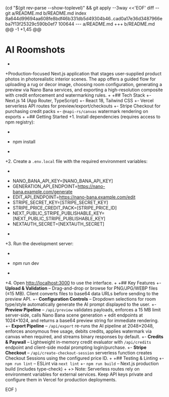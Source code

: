  (cd "$(git rev-parse --show-toplevel)" && git apply --3way <<'EOF' 
diff --git a/README.md b/README.md
index 8a644d99694aa608fe8bdf46b331db5d49304b46..cad0a17e36d3487966eba7f13f25329c590b0ef7 100644
--- a/README.md
+++ b/README.md
@@ -1 +1,45 @@
 # AI Roomshots
+
+Production-focused Next.js application that stages user-supplied product photos in photorealistic interior scenes. The app offers a guided flow for uploading a rug or decor image, choosing room configuration, generating a preview via Nano Bana services, and exporting a high-resolution composite with credit enforcement and watermarking rules.
+
+## Tech Stack
+- Next.js 14 (App Router, TypeScript)
+- React 18, Tailwind CSS
+- Vercel serverless API routes for preview/export/checkouts
+- Stripe Checkout for purchasing credit packs
+- `@napi-rs/canvas` watermark rendering on exports
+
+## Getting Started
+1. Install dependencies (requires access to npm registry):
+   ```bash
+   npm install
+   ```
+2. Create a `.env.local` file with the required environment variables:
+   ```bash
+   NANO_BANA_API_KEY=[NANO_BANA_API_KEY]
+   GENERATION_API_ENDPOINT=https://nano-bana.example.com/generate
+   EDIT_API_ENDPOINT=https://nano-bana.example.com/edit
+   STRIPE_SECRET_KEY=[STRIPE_SECRET_KEY]
+   STRIPE_PRICE_CREDIT_PACK=[STRIPE_PRICE_ID]
+   NEXT_PUBLIC_STRIPE_PUBLISHABLE_KEY=[NEXT_PUBLIC_STRIPE_PUBLISHABLE_KEY]
+   NEXTAUTH_SECRET=[NEXTAUTH_SECRET]
+   ```
+3. Run the development server:
+   ```bash
+   npm run dev
+   ```
+4. Open [http://localhost:3000](http://localhost:3000) to use the interface.
+
+## Key Features
+- **Upload & Validation** – Drag-and-drop or browse for PNG/JPG/WEBP files (≤15 MB). Client converts files to base64 data URLs before sending to the preview API.
+- **Configuration Controls** – Dropdown selections for room type/style automatically generate the AI prompt displayed to the user.
+- **Preview Pipeline** – `/api/preview` validates payloads, enforces a 15 MB limit server-side, calls Nano Bana scene generation + edit endpoints at 1024×1024, and returns a base64 preview string for immediate rendering.
+- **Export Pipeline** – `/api/export` re-runs the AI pipeline at 2048×2048, enforces anonymous free usage, debits credits, applies watermark via canvas when required, and streams binary responses by default.
+- **Credits & Paywall** – Lightweight in-memory credit evaluator with `/api/credits` endpoint and client-side modal prompting login/purchase.
+- **Stripe Checkout** – `/api/create-checkout-session` serverless function creates Checkout Sessions using the configured price ID.
+
+## Testing & Linting
+- `npm run lint` – ESLint via `next lint`
+- `npm run build` – Next.js production build (includes type-check)
+
+> Note: Serverless routes rely on environment variables for external services. Keep API keys private and configure them in Vercel for production deployments.
 
EOF
)